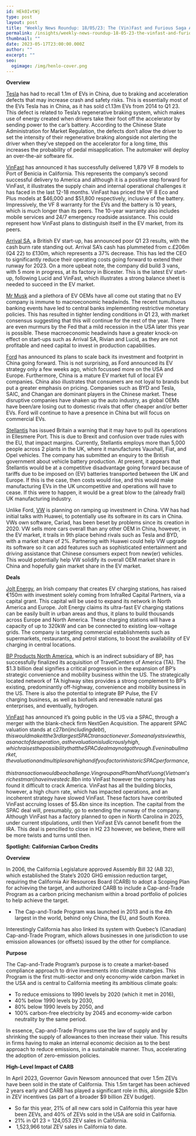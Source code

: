 ```yaml
---
id: HEk0IvtWj
type: post
layout: post
title: "Weekly News Roundup: 18/05/23: The (Vin)Fast and Furious Saga Accelerates  "
permalink: /insights/weekly-news-roundup-18-05-23-the-vinfast-and-furious-saga-accelerates/
thumbnail: ""
date: 2023-05-17T23:00:00.000Z
author: ""
excerpt: ""
seo:
  ogimage: /img/henlo-cover.png
---
```



**Overview**

[Tesla](https://d397wm04.eu1.hubspotlinks.com/Ctc/DP+113/d397wm04/VXkpVk1-RhdLVH-k4z6jz2lpVLsY3L4-JsDtN6hnpnk5knJ3V3Zsc37CgSNyW5JGzJw1zHlbbW5b3wlh6RlN0gW1h_3_h7GwHf_W3bqhTZ2QngmnW4zQ2PS2k8vWwW6vHg5s5J37zZW2NXNw05fpBCGVn3Cfq2dSPWhW784dT27YSZCVN6kL5C61lg7jW6Jc2tf9dSXvvW1H_8dR8GZVqgW1s_Msk40jQ9_W314Ysh6PxPPQW18JrnW6c-rR6N2_Hh5X8jPmGW8gx5gH48LjmRW79c2fv1Czgf1VZZZcN5hBr0vW3RX5Xc3MTD1vN5FrBB6bJjxHW7dFrl073XLT4W1twRCZ8WvMVqW8QyrrZ4gxdY1N2XfJM6dS17wW2SQFn446Cb_DW34B6RJ4rDp8ZW8KlWGD71X4LfW1cKCvz9cWhWBW4S93mv4VLNMNW6mWZZB8G6TkqW8vJnWB5SH2dT33P91) has had to recall 1.1m of EVs in China, due to braking and acceleration defects that may increase crash and safety risks. This is essentially most of the EVs Tesla has in China, as it has sold c1.13m EVs from 2014 to Q1 23. This defect is related to Tesla’s regenerative braking system, which makes use of energy created when drivers take their foot off the accelerator by sending power to the car’s battery. According to the Chinese State Administration for Market Regulation, the defects don’t allow the driver to set the intensity of their regenerative braking alongside not alerting the driver when they’ve stepped on the accelerator for a long time, this increases the probability of pedal misapplication. The automaker will deploy an over-the-air software fix.

[VinFast](https://d397wm04.eu1.hubspotlinks.com/Ctc/DP+113/d397wm04/VXkpVk1-RhdLVH-k4z6jz2lpVLsY3L4-JsDtN6hnppQ3lScmV1-WJV7CgR_kW7c65VV8HSJSsW1BVh9B4G79xpW7mv34T5zQFhzW8mc3R44y75H0W4l5Sz76YHnryW6mTYQH1fY_TtW8zs2s95rDW15W1hWfV83mlbrdW7y6yrw27S0Y3N1qyPWlDPvNHW5NY6sq80PRh-W70NXQh3N7hpdN3MkKgXp3MqXW5BPnfN42G7KWN2NXCY2gZRs1W8JL3R77K4C59W54VhjY5g6F_LVMyT_q2rCWCMW6MR1gy1fHWBjVGjQ_t29y9cJW4BRzQn2Rw7GnVPrvNw39xZflVQS8p16Ptc3bW89rvX11TR3tHVddF4j7QN7gdW8L3lzt8cJ54l363N1) has announced it has successfully delivered 1,879 VF 8 models to Port of Benicia in California. This represents the company’s second successful delivery to America and although it is a positive step forward for VinFast, it illustrates the supply chain and internal operational challenges it has faced in the last 12-18 months. VinFast has priced the VF 8 Eco and Plus models at $46,000 and $51,800 respectively, inclusive of the battery. Impressively, the VF 8 warranty for the EVs and the battery is 10 years, which is much longer than its peers. The 10-year warranty also includes mobile services and 24/7 emergency roadside assistance. This could represent how VinFast plans to distinguish itself in the EV market, from its peers.

[Arrival SA](https://d397wm04.eu1.hubspotlinks.com/Ctc/DP+113/d397wm04/VXkpVk1-RhdLVH-k4z6jz2lpVLsY3L4-JsDtN6hnppQ3lScmV1-WJV7CgVD7W4DlrxV4cBCGpW49s-Kj1f3qbWW1kdn5P2ZM1WYW6r4pW12cj691W5rH7JD3w1YlVV2qj2W4P-1sNW6gVM_P3dgwDCN7GDy4XyYDMgVykrm57T5s9pW9cxTQp2-yZktW8NzNN183482zW6nLP6_8n-bkYW2X0q2m5b7tjmW2psSys8M8YvdVf2x3B7slT0jW60RlsP2xGR4ZW3J17tW3TJV6JW5ZJxlG2SCwb7W8Nwfz62kv7Y7W8_vFTr6kjmZWW99Gf2_8M0v5SW31-9q712mBsrW8g236841JWY5W6n9C-13NFcc9W5mbmCS9fvcPhN1ZNBdNJ4y1X3l811), a British EV start-up, has announced poor Q1 23 results, with the cash burn rate standing out. Arrival SA’s cash has plummeted from c.£206m (Q4 22) to £130m, which represents a 37% decrease. This has led the CEO to significantly reduce their operating costs going forward to extend their runway for 2023. On a more upbeat note, the company did build 3 vans, with 5 more in progress, at its factory in Bicester. This is the latest EV start-up, following Lucid and VinFast, which illustrates a strong balance sheet is needed to succeed in the EV market.

[Mr Musk](https://d397wm04.eu1.hubspotlinks.com/Ctc/DP+113/d397wm04/VXkpVk1-RhdLVH-k4z6jz2lpVLsY3L4-JsDtN6hnpnk5knJ3V3Zsc37CgCgDW26tZZ830-KGfN2Sgr77fhm2XW5Rs93d5y1qWBF20J3-lyfMMW52WfDl3kSkz3N97SzMdTcskCW1lfHdz1fCfBRW7jxtkD3B42GZN25c4Ns3ZVfcW1G7Kv48WBkVKW8SY1ZT9cm8JBW81_rmn8g5k3zW5bVwZG1rYtCnW1Rpz4H146PYCW88R8h34yYr1TW1FqRHX8s2NJkW3JBZnJ8z6HFtW6pDPQX5W-NH0W3s2wk-4V1BPgW8p0pgl8ZlTn2W3VcN4Q18LPpSW9gpTRl1xy7phVWtlC_41ljslW5q89564-DfCgN88JMnDsKTFwW5mkTqG5S6WBwW2RS0GQ74RV81W3tWK5Y4N_SRgW3xy01Y5r9tp9W5vx2y34FCWT8W88wXXP9dhcGwW3FGgX15ZF5hp3jMw1) and a plethora of EV OEMs have all come out stating that no EV company is immune to macroeconomic headwinds. The recent tumultuous banking events have led to central banks implementing restrictive monetary policies. This has resulted in tighter lending conditions in Q1 23, with market consensus suggesting that this will continue for the rest of the year. There are even murmurs by the Fed that a mild recession in the USA later this year is possible. These macroeconomic headwinds have a greater knock-on effect on start-ups such as Arrival SA, Rivian and Lucid, as they are not profitable and need capital to invest in production capabilities.

[Ford](https://d397wm04.eu1.hubspotlinks.com/Ctc/DP+113/d397wm04/VXkpVk1-RhdLVH-k4z6jz2lpVLsY3L4-JsDtN6hnppw3lSc3V1-WJV7CgQMvVP0HjX4hDybBW1_sy0M19Tgn4N71FVnqXGz1BW1yKTKk3qx5F3W5zG3cj2ZqfZ4W3_50jl42Y64qVqlx7s82bqjZW6PCsky4zcyTRW6kpLg_5QrKm_W68Vx9t8H6PvDW5cW3fc5H9ZC6N1sLqzjkqKfgW5W1kbw84mwLSW7T1QyH5NfNGjW4thRdJ6XXnyYW10XfN18kg3WMW8KBhR_8G113ZW5Ll3lh17wfvqW4ns5vn5wbpx2VqlMD76Zmgw0W1B10jk7vLDXcW2VLKd21Q-6RZW3TqVpl3N4cNQW4dvcWz7dVpvV32tV1) has announced its plans to scale back its investment and footprint in China going forward. This is not surprising, as Ford announced its EV strategy only a few weeks ago, which focussed more on the USA and Europe. Furthermore, China is a mature EV market full of local EV companies. China also illustrates that consumers are not loyal to brands but put a greater emphasis on pricing. Companies such as BYD and Tesla, SAIC, and Changan are dominant players in the Chinese market. These disruptive companies have shaken up the auto industry, as global OEMs have been/are losing out to domestic rivals that offer cheaper and/or better EVs. Ford will continue to have a presence in China but will focus on commercial EVs.

[Stellantis](https://d397wm04.eu1.hubspotlinks.com/Ctc/DP+113/d397wm04/VXkpVk1-RhdLVH-k4z6jz2lpVLsY3L4-JsDtN6hnpqp3lScZV1-WJV7CgDBpW4SzTzj3WqWL7W4hY-xY187TjFW8qnttX1CLVqVN76Y0MNwJsVvW4w61-J2VPj9cW96PrCq4wdKXYW13vRRY7Xp6b6W3P3j7K4M3tLwW4_w43g23sQj_Vbq5BD8JlWgFW8jJxww8fDZDFW91d6P75SbY77VG5NLN55WV6JW6ntbGS1WdQcVVnkF-c7X-B9JW7nT81G7FvfZBW5ymWSh6N6XK3W8lLL1q81Mq1_W8dpgQb17YwtgN2jmkm1HY_QwW79nBXM55Q_jMW2HbNVq7RhP8pW6Tf3Sr8vDx9LW88GydL8YKLzlVJDLzZ60cG3dW3mZzw62BNSJMN8nKx60zLkT1W4BQD3R43YLsJW9g94gw3gNN3MW3TmgLT2pyDm-31281) has issued Britain a warning that it may have to pull its operations in Ellesmere Port. This is due to Brexit and confusion over trade rules with the EU, that impact margins. Currently, Stellantis employs more than 5,000 people across 2 plants in the UK, where it manufactures Vauxhall, Fiat, and Opel vehicles. The company has submitted an enquiry to the British government about vehicle battery production. At present, it appears that Stellantis would be at a competitive disadvantage going forward because of tariffs due to be imposed on (EV) batteries transported between the UK and Europe. If this is the case, then costs would rise, and this would make manufacturing EVs in the UK uncompetitive and operations will have to cease. If this were to happen, it would be a great blow to the (already frail) UK manufacturing industry.

Unlike Ford, [VW](https://d397wm04.eu1.hubspotlinks.com/Ctc/DP+113/d397wm04/VXkpVk1-RhdLVH-k4z6jz2lpVLsY3L4-JsDtN6hnppw3lSc3V1-WJV7CgTxyW6ywgtb2kMyBtW5V5v-C1nP_zkVTmk3C6L29cwN47R5JGyyjWDW76Kws847JhvmW1xpDNg3mJNjdN1ssb2DjPsc-W2DSbYW796kRtW5DZxHn79w2qTW9jH6P_6Yq_VlW10c6Ms5lcL-KVYYdrz8WTZ9NW8XwSPS5drMXQN4YDQlsNVSQhW7BRY8m4C7jG2W2fP9Nk5k5dQrW3Rt7sQ8_Lvj6W2W9D093LJ4bRW2BY2zM4jCR3RW3WBwjJ3wglL0W2fM4qZ1g9XPqW8GsWl51TW2ryW40Wj6Q2hBQGJW22dVJn4DyyBk32q41) is planning on ramping up investment in China. VW has had initial talks with Huawei, to potentially use its software in its cars in China. VWs own software, Cariad, has been beset by problems since its creation in 2020. VW sells more cars overall than any other OEM in China, however, in the EV market, it trails in 9th place behind rivals such as Tesla and BYD, with a market share of 2%. Partnering with Huawei could help VW upgrade its software so it can add features such as sophisticated entertainment and driving assistance that Chinese consumers expect from new(er) vehicles. This would potentially help VW solidify its overall OEM market share in China and hopefully gain market share in the EV market.

**Deals**

[Jolt Energy](https://www.siliconrepublic.com/start-ups/jolt-energy-funding-ev-charging-europe-america?TrucksFoT), an Irish company that creates EV charging stations, has raised €150m with investment solely coming from InfraRed Capital Partners, via a capital grant. This capital will be used to expand its network in North America and Europe. Jolt Energy claims its ultra-fast EV charging stations can be easily built in urban areas and thus, it plans to build thousands across Europe and North America. These charging stations will have a capacity of up to 320kW and can be connected to existing low-voltage grids. The company is targeting commercial establishments such as supermarkets, restaurants, and petrol stations, to boost the availability of EV charging in central locations.

[BP Products North America](https://theevreport.com/bp-products-north-america-secures-1-3b-acquisition-of-travelcenters-of-america), which is an indirect subsidiary of BP, has successfully finalized its acquisition of TravelCenters of America (TA). The $1.3 billion deal signifies a critical progression in the expansion of BP’s strategic convenience and mobility business within the US. The strategically located network of TA highway sites provides a strong complement to BP’s existing, predominantly off-highway, convenience and mobility business in the US. There is also the potential to integrate BP Pulse, the EV charging business, as well as biofuels and renewable natural gas enterprises, and eventually, hydrogen.

[VinFast](https://www.bloomberg.com/opinion/articles/2023-05-15/-27-billion-electric-vehicle-vinfast-deal-shows-spac-silliness-is-back?sref=uFYGeRuc) has announced it’s going public in the US via a SPAC, through a merger with the blank-check firm NextGen Acquisition. The apparent SPAC valuation stands at c$27bn (including debt), this would make it the 3rd largest SPAC transaction ever. Some analysts view this, as an act of desperation, as the valuation is ludicrously high, which raises the possibility that the SPAC deal may not go through. Even in a bull market, the valuation and multiples are high and if you factor in historic SPAC performance, this transaction would be a challenge. Vingroup and Pham Nhat Vuong (Vietnam’s richest man) have invested c.$8bn into VinFast however the company has found it difficult to crack America. VinFast has all the building blocks, however, a high churn rate, which has impacted operations, and an incoherent strategy have slowed VinFast. These factors have contributed VinFast accruing losses of $5.4bn since its inception. The capital from the SPAC deal will, presumably, go to extending the runway of the company. Although VinFast has a factory planned to open in North Carolina in 2025, under current stipulations, until then VinFast EVs cannot benefit from the IRA. This deal is pencilled to close in H2 23 however, we believe, there will be more twists and turns until then. 

**Spotlight:** **Californian Carbon Credits** 

**Overview** 

In 2006, the California Legislature approved Assembly Bill 32 (AB 32), which established the State’s 2020 GHG emission reduction target, requiring the California Air Resources Board (CARB) to adopt a Scoping Plan for achieving the target, and authorized CARB to include a Cap-and-Trade Program as a carbon pricing mechanism within a broad portfolio of policies to help achieve the target.

* The Cap-and-Trade Program was launched in 2013 and is the 4th largest in the world, behind only China, the EU, and South Korea. 

Interestingly California has also linked its system with Quebec’s (Canadian) Cap-and-Trade Program, which allows businesses in one jurisdiction to use emission allowances (or offsets) issued by the other for compliance. 

**Purpose**

The Cap-and-Trade Program’s purpose is to create a market-based compliance approach to drive investments into climate strategies. This Program is the first multi-sector and only economy-wide carbon market in the USA and is central to California meeting its ambitious climate goals:

* To reduce emissions to 1990 levels by 2020 (which it met in 2016), 
* 40% below 1990 levels by 2030, 
* 80% below 1990 levels by 2050, and 
* 100% carbon-free electricity by 2045 and economy-wide carbon neutrality by the same period.

In essence, Cap-and-Trade Programs use the law of supply and by shrinking the supply of allowances to then increase their value. This results in firms having to make an internal economic decision as to the best approach to reduce emissions, in a sustainable manner. Thus, accelerating the adoption of zero-emission policies. 

**High-Level Impact of CARB**

In April 2023, Governor Gavin Newsom announced that over 1.5m ZEVs have been sold in the state of California. This 1.5m target has been achieved 2 years early and CARB has played a significant role in this, alongside $2bn in ZEV incentives (as part of a broader $9 billion ZEV budget). 

* So far this year, 21% of all new cars sold in California this year have been ZEVs, and 40% of ZEVs sold in the USA are sold in California.
* 21% in Q1 23 = 124,053 ZEV sales in California.
*  1,523,966 total ZEV sales in California to date.